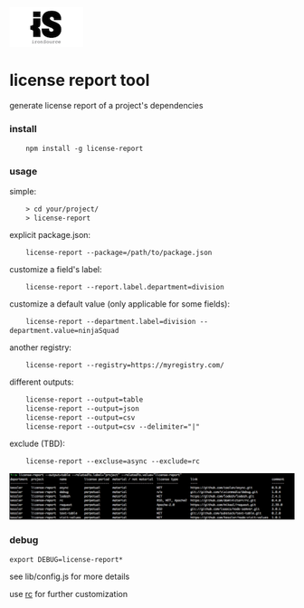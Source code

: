 ![ironSource logo](ironsource.png)
# license report tool

generate license report of a project's dependencies

### install 
```
	npm install -g license-report
```

### usage
simple:
```
	> cd your/project/
	> license-report
```
explicit package.json:
```
	license-report --package=/path/to/package.json
```
customize a field's label:
```
	license-report --report.label.department=division
```
customize a default value (only applicable for some fields):
```
	license-report --department.label=division --department.value=ninjaSquad
```
another registry:
```
	license-report --registry=https://myregistry.com/
```
different outputs:
```
	license-report --output=table
	license-report --output=json
	license-report --output=csv
	license-report --output=csv --delimiter="|"
```
exclude (TBD):
```
	license-report --excluse=async --exclude=rc
```

![screenshot](screenshot.png)

### debug
```
export DEBUG=license-report*
```

see lib/config.js for more details

use [rc](https://github.com/dominictarr/rc) for further customization